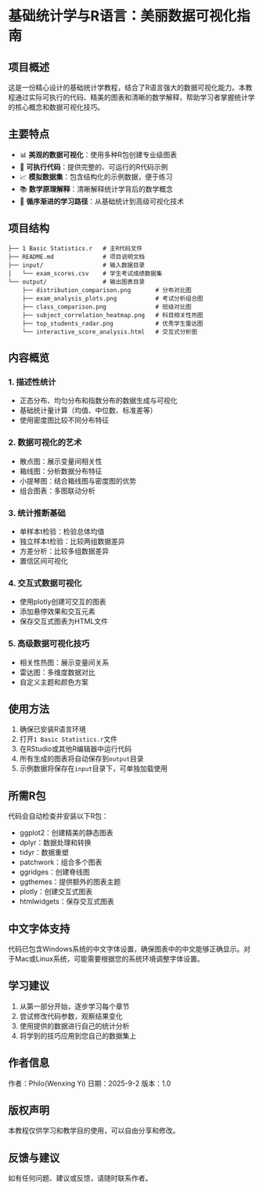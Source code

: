 # 基础统计学与R语言：美丽数据可视化指南

## 项目概述

这是一份精心设计的基础统计学教程，结合了R语言强大的数据可视化能力。本教程通过实际可执行的代码、精美的图表和清晰的数学解释，帮助学习者掌握统计学的核心概念和数据可视化技巧。

## 主要特点

- 📊 **美观的数据可视化**：使用多种R包创建专业级图表
- 📝 **可执行代码**：提供完整的、可运行的R代码示例
- 📈 **模拟数据集**：包含结构化的示例数据，便于练习
- 📚 **数学原理解释**：清晰解释统计学背后的数学概念
- 🎯 **循序渐进的学习路径**：从基础统计到高级可视化技术

## 项目结构

```
├── 1 Basic Statistics.r   # 主R代码文件
├── README.md              # 项目说明文档
├── input/                 # 输入数据目录
│   └── exam_scores.csv    # 学生考试成绩数据集
└── output/                # 输出图表目录
    ├── distribution_comparison.png       # 分布对比图
    ├── exam_analysis_plots.png           # 考试分析组合图
    ├── class_comparison.png              # 班级对比图
    ├── subject_correlation_heatmap.png   # 科目相关性热图
    ├── top_students_radar.png            # 优秀学生雷达图
    └── interactive_score_analysis.html   # 交互式分析图
```

## 内容概览

### 1. 描述性统计
- 正态分布、均匀分布和指数分布的数据生成与可视化
- 基础统计量计算（均值、中位数、标准差等）
- 使用密度图比较不同分布特征

### 2. 数据可视化的艺术
- 散点图：展示变量间相关性
- 箱线图：分析数据分布特征
- 小提琴图：结合箱线图与密度图的优势
- 组合图表：多图联动分析

### 3. 统计推断基础
- 单样本t检验：检验总体均值
- 独立样本t检验：比较两组数据差异
- 方差分析：比较多组数据差异
- 置信区间可视化

### 4. 交互式数据可视化
- 使用plotly创建可交互的图表
- 添加悬停效果和交互元素
- 保存交互式图表为HTML文件

### 5. 高级数据可视化技巧
- 相关性热图：展示变量间关系
- 雷达图：多维度数据对比
- 自定义主题和颜色方案

## 使用方法

1. 确保已安装R语言环境
2. 打开`1 Basic Statistics.r`文件
3. 在RStudio或其他R编辑器中运行代码
4. 所有生成的图表将自动保存到`output`目录
5. 示例数据将保存在`input`目录下，可单独加载使用

## 所需R包

代码会自动检查并安装以下R包：
- ggplot2：创建精美的静态图表
- dplyr：数据处理和转换
- tidyr：数据重塑
- patchwork：组合多个图表
- ggridges：创建脊线图
- ggthemes：提供额外的图表主题
- plotly：创建交互式图表
- htmlwidgets：保存交互式图表

## 中文字体支持

代码已包含Windows系统的中文字体设置，确保图表中的中文能够正确显示。对于Mac或Linux系统，可能需要根据您的系统环境调整字体设置。

## 学习建议

1. 从第一部分开始，逐步学习每个章节
2. 尝试修改代码参数，观察结果变化
3. 使用提供的数据进行自己的统计分析
4. 将学到的技巧应用到您自己的数据集上

## 作者信息

作者：Philo(Wenxing Yi)
日期：2025-9-2
版本：1.0

## 版权声明

本教程仅供学习和教学目的使用，可以自由分享和修改。

## 反馈与建议

如有任何问题、建议或反馈，请随时联系作者。

